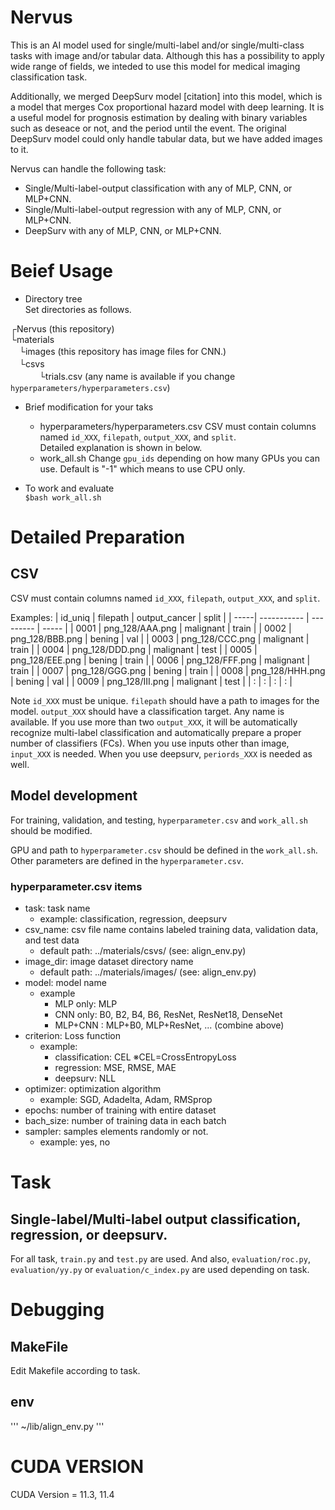 # Nervus
This is an AI model used for single/multi-label and/or single/multi-class tasks with image and/or tabular data.
Although this has a possibility to apply wide range of fields, we inteded to use this model for medical imaging classification task.

Additionally, we merged DeepSurv model [citation] into this model, which is a model that merges Cox proportional hazard model with deep learning. It is a useful model for prognosis estimation by dealing with binary variables such as deseace or not, and the period until the event. The original DeepSurv model could only handle tabular data, but we have added images to it.  

Nervus can handle the following task:
- Single/Multi-label-output classification with any of MLP, CNN, or MLP+CNN.
- Single/Multi-label-output regression with any of MLP, CNN, or MLP+CNN.
- DeepSurv with any of MLP, CNN, or MLP+CNN.

# Beief Usage
- Directory tree  
Set directories as follows.  

┌Nervus (this repository)  
└materials   
　└images (this repository has image files for CNN.)  
　└csvs  
　　　 └trials.csv (any name is available if you change `hyperparameters/hyperparameters.csv`)

- Brief modification for your taks
  - hyperparameters/hyperparameters.csv
    CSV must contain columns named `id_XXX`, `filepath`, `output_XXX`, and `split`.  
    Detailed explanation is shown in below.
  - work_all.sh
    Change `gpu_ids` depending on how many GPUs you can use. Default is "-1" which means to use CPU only.

- To work and evaluate  
`$bash work_all.sh`

# Detailed Preparation
## CSV
CSV must contain columns named `id_XXX`, `filepath`, `output_XXX`, and `split`.

Examples:
| id_uniq | filepath | output_cancer | split |
| -----| ----------- | --------- | ----- |
| 0001 | png_128/AAA.png | malignant | train |
| 0002 | png_128/BBB.png | bening | val |
| 0003 | png_128/CCC.png | malignant | train |
| 0004 | png_128/DDD.png | malignant | test |
| 0005 | png_128/EEE.png | bening | train |
| 0006 | png_128/FFF.png | malignant | train |
| 0007 | png_128/GGG.png | bening | train |
| 0008 | png_128/HHH.png | bening | val |
| 0009 | png_128/III.png | malignant | test |
| :  | : | : | : |

Note `id_XXX` must be unique.
`filepath` should have a path to images for the model.
`output_XXX` should have a classification target. Any name is available. If you use more than two `output_XXX`, it will be automatically recognize multi-label classification and automatically prepare a proper number of classifiers (FCs). 
When you use inputs other than image, `input_XXX` is needed. 
When you use deepsurv, `periords_XXX` is needed as well.

## Model development
For training, validation, and testing, `hyperparameter.csv` and `work_all.sh` should be modified.

GPU and path to `hyperparameter.csv` should be defined in the `work_all.sh`.
Other parameters are defined in the `hyperparameter.csv`. 

### hyperparameter.csv items
- task: task name
  - example: classification, regression, deepsurv
- csv_name: csv file name contains labeled training data, validation data, and test data
  - default path: ../materials/csvs/ (see: align_env.py)
- image_dir: image dataset directory name
  - default path: ../materials/images/ (see: align_env.py)
- model: model name
  - example
    - MLP only: MLP
    - CNN only: B0, B2, B4, B6, ResNet, ResNet18, DenseNet
    - MLP+CNN : MLP+B0, MLP+ResNet, ... (combine above)
- criterion: Loss function
  - example: 
    - classification: CEL ※CEL=CrossEntropyLoss
    - regression: MSE, RMSE, MAE
    - deepsurv: NLL
- optimizer: optimization algorithm
  - example: SGD, Adadelta, Adam, RMSprop
- epochs: number of training with entire dataset 
- bach_size: number of training data in each batch
- sampler: samples elements randomly or not.
  - example: yes, no

# Task
## Single-label/Multi-label output classification, regression, or deepsurv.
For all task, `train.py` and `test.py` are used. And also, `evaluation/roc.py`, `evaluation/yy.py` or `evaluation/c_index.py` are used depending on task.


# Debugging
## MakeFile
Edit Makefile according to task.

## env
'''
~/lib/align_env.py
'''

# CUDA VERSION
CUDA Version = 11.3, 11.4
